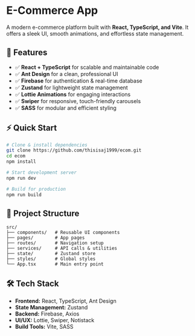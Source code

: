 # E-Commerce App

A modern e-commerce platform built with **React, TypeScript, and Vite**. It offers a sleek UI, smooth animations, and effortless state management.

## 🚀 Features

- ✅ **React + TypeScript** for scalable and maintainable code
- ✅ **Ant Design** for a clean, professional UI
- ✅ **Firebase** for authentication & real-time database
- ✅ **Zustand** for lightweight state management
- ✅ **Lottie Animations** for engaging interactions
- ✅ **Swiper** for responsive, touch-friendly carousels
- ✅ **SASS** for modular and efficient styling

## ⚡ Quick Start

```bash
# Clone & install dependencies
git clone https://github.com/thisisaj1999/ecom.git
cd ecom  
npm install  

# Start development server
npm run dev  

# Build for production
npm run build  
```

## 📂 Project Structure

```
src/  
├── components/   # Reusable UI components  
├── pages/        # App pages  
├── routes/       # Navigation setup  
├── services/     # API calls & utilities  
├── state/        # Zustand store  
├── styles/       # Global styles  
└── App.tsx       # Main entry point  
```

## 🛠️ Tech Stack

* **Frontend:** React, TypeScript, Ant Design
* **State Management:** Zustand
* **Backend:** Firebase, Axios
* **UI/UX:** Lottie, Swiper, Notistack
* **Build Tools:** Vite, SASS
